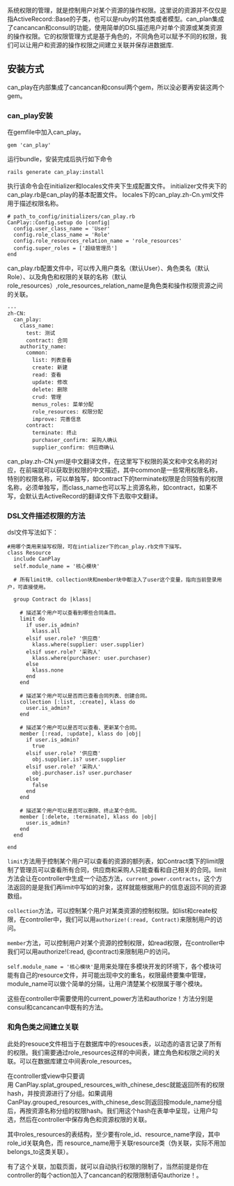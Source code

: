 系统权限的管理，就是控制用户对某个资源的操作权限。这里说的资源并不仅仅是指ActiveRecord::Base的子类，也可以是ruby的其他类或者模型。can_plan集成了cancancan和consul的功能，使用简单的DSL描述用户对单个资源或某类资源的操作权限。它的权限管理方式是基于角色的，不同角色可以赋予不同的权限，我们可以让用户和资源的操作权限之间建立关联并保存进数据库.

## 安装方式


can_play在内部集成了cancancan和consul两个gem，所以没必要再安装这两个gem。
### can_play安装
在gemfile中加入can_play。

```
gem 'can_play'
```

运行bundle，安装完成后执行如下命令

```
rails generate can_play:install
```

执行该命令会在initializer和locales文件夹下生成配置文件。
initializer文件夹下的can_play.rb是can_play的基本配置文件。
locales下的can_play.zh-Cn.yml文件用于描述权限名称。
	
	# path_to_config/initializers/can_play.rb
	CanPlay::Config.setup do |config|
	  config.user_class_name = 'User'
	  config.role_class_name = 'Role'
	  config.role_resources_relation_name = 'role_resources'
	  config.super_roles = ['超级管理员']
	end

can_play.rb配置文件中，可以传入用户类名（默认User）、角色类名（默认Role）、以及角色和权限的关联的名称（默认role_resources）,role_resources_relation_name是角色类和操作权限资源之间的关联。

	---
	zh-CN:
	  can_play:
	    class_name:
	      test: 测试
	      contract: 合同
	    authority_name:
	      common:
	        list: 列表查看
	        create: 新建
	        read: 查看
	        update: 修改
	        delete: 删除
	        crud: 管理
	        menus_roles: 菜单分配
	        role_resources: 权限分配
	        improve: 完善信息
	      contract:
	        terminate: 终止
	        purchaser_confirm: 采购人确认
	        supplier_confirm: 供应商确认

can_play.zh-CN.yml是中文翻译文件，在这里写下权限的英文和中文名称的对应，在前端就可以获取到权限的中文描述，其中common是一些常用权限名称，特别的权限名称，可以单独写，如contract下的terminate权限是合同独有的权限名称，必须单独写，而class_name也可以写上资源名称，如contract，如果不写，会默认去ActiveRecord的翻译文件下去取中文翻译。


### DSL文件描述权限的方法
dsl文件写法如下：

	#用哪个类用来描写权限，可在intializer下的can_play.rb文件下描写。
	class Resource
	  include CanPlay
	  self.module_name = '核心模块'
	  
	  # 所有limit块、collection块和member块中都注入了user这个变量，指向当前登录用户，可直接使用。

	  group Contract do |klass|

	  	# 描述某个用户可以查看到哪些合同条目。
	    limit do
	      if user.is_admin?
	        klass.all
	      elsif user.role? '供应商'
	        klass.where(supplier: user.supplier)
	      elsif user.role? '采购人'
	        klass.where(purchaser: user.purchaser)
	      else
	        klass.none
	      end
	    end

		# 描述某个用户可以是否而已查看合同列表、创建合同。
	    collection [:list, :create], klass do
	      user.is_admin?
	    end

		# 描述某个用户可以是否可以查看、更新某个合同。
	    member [:read, :update], klass do |obj|
	      if user.is_admin?
	        true
	      elsif user.role? '供应商'
	        obj.supplier.is? user.supplier
	      elsif user.role? '采购人'
	        obj.purchaser.is? user.purchaser
	      else
	        false
	      end
	    end

		# 描述某个用户可以是否可以删除、终止某个合同。
	    member [:delete, :terminate], klass do |obj|
	      user.is_admin?
	    end
	  end

  	end
  	
`limit`方法用于控制某个用户可以查看的资源的额列表，如Contract类下的limit限制了管理员可以查看所有合同，供应商和采购人只能查看和自己相关的合同。limit方法会让在controller中生成一个动态方法，`current_power.contracts`，这个方法返回的是是我们再limit中写如的对象，这样就能根据用户的信息返回不同的资源数组。

`collection`方法，可以控制某个用户对某类资源的控制权限。如list和create权限，在controller中，我们可以用`authorize!(:read, Contract)`来限制用户的访问。

`member`方法，可以控制用户对某个资源的控制权限，如read权限，在controller中我们可以用authorize!(:read, @contract)来限制用户的访问。

`self.module_name = '核心模块'`是用来处理在多模块开发的环境下，各个模块可能有自己的resource文件，并可能出现中文的重名，权限最终要集中管理，module_name可以做个简单的分隔，让用户清楚某个权限属于哪个模块。

这些在controller中需要使用的current_power方法和authorize！方法分别是consul和cancancan中既有的方法。

### 和角色类之间建立关联

此处的resouce文件相当于在数据库中的resouces表，以动态的语言记录了所有的权限。我们需要通过role_resources这样的中间表，建立角色和权限之间的关联。可以在数据库建立中间表role_resources。

在controller或view中只要调用 CanPlay.splat_grouped_resources_with_chinese_desc就能返回所有的权限hash，并按资源进行了分组。如果调用CanPlay.grouped_resources_with_chinese_desc则返回按module_name分组后，再按资源名称分组的权限hash。我们用这个hash在表单中呈现，让用户勾选，然后在controller中保存角色和资源权限的关联。


其中roles_resources的表结构，至少要有role_id、resource_name字段，其中role_id关联角色，而 resource_name用于关联resource类（伪关联，实际不用加belongs_to这类关联）。

有了这个关联，加载页面，就可以自动执行权限的限制了，当然前提是你在controller的每个action加入了cancancan的权限限制语句authorize！。
